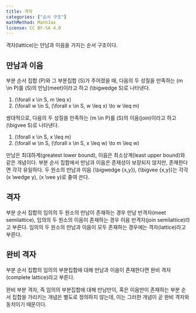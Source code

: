 ```yaml
---
title: 격자
categories: ["순서 구조"]
mathMethod: MathJax
license: CC BY-SA 4.0
---
```


격자(lattice)는 만남과 이음을 가지는 순서 구조이다.

## 만남과 이음
부분 순서 집합 \(P\)와 그 부분집합 \(S\)가 주어졌을 때,
다음의 두 성질을 만족하는 \(m \in P\)를 \(S\)의 만남(meet)이라고 하고 \(\bigwedge S\)로 나타낸다.

1. \(\forall x \in S, m \leq x\)
2. \(\forall w \in S, (\forall x \in S, w \leq x) \to w \leq m\)

쌍대적으로, 다음의 두 성질을 만족하는 \(m \in P\)를 \(S\)의 이음(join)이라고 하고 \(\bigvee S\)로 나타낸다.

1. \(\forall x \in S, x \leq m\)
2. \(\forall w \in S, (\forall x \in S, x \leq w) \to m \leq w\)

만남은 최대하계(greatest lower bound), 이음은 최소상계(least upper bound)와 같은 개념이다.
부분 순서 집합에서 만남과 이음은 존재성이 보장되지 않지만, 존재한다면 각각 유일하다.
두 원소의 만남과 이음 \(\bigwedge \{x,y\}\), \(\bigvee \{x,y\}\)는 각각 \(x \wedge y\), \(x \vee y\)로 줄여 쓴다.

## 격자
부분 순서 집합의
임의의 두 원소의 만남이 존재하는 경우 만남 반격자(meet semilattice),
임의의 두 원소의 이음이 존재하는 경우 이음 반격자(join semilattice)라고 부른다.
임의의 두 원소의 만남과 이음이 모두 존재하는 경우에는 격자(lattice)라고 부른다.

## 완비 격자
부분 순서 집합의 임의의 부분집합에 대해 만남과 이음이 존재한다면 완비 격자(complete lattice)라고 부른다.

완비 부분 격자, 즉 임의의 부분집합에 대해 만남만이, 혹은 이음만이 존재하는 부분 순서 집합을 가리키는 개념은 별도로 정의하지 않는데,
이는 그러한 개념이 곧 완비 격자와 동치이기 때문이다.

